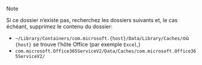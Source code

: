 > [!NOTE]
> Si ce dossier n’existe pas, recherchez les dossiers suivants et, le cas échéant, supprimez le contenu du dossier:
>    - `~/Library/Containers/com.microsoft.{host}/Data/Library/Caches/`où `{host}` se trouve l’hôte Office (par exemple `Excel`,)
>    - `com.microsoft.Office365ServiceV2/Data/Caches/com.microsoft.Office365ServiceV2/`
